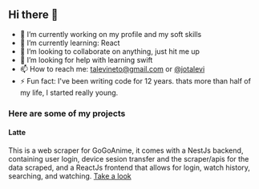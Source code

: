 ## Hi there 👋

- 🔭 I’m currently working on my profile and my soft skills
- 🌱 I’m currently learning: React
- 👯 I’m looking to collaborate on anything, just hit me up
- 🤔 I’m looking for help with learning swift
- 📫 How to reach me: talevineto@gmail.com or <a href="https://instagram.com/jotalevi"> @jotalevi </a>
- ⚡ Fun fact: I've been writing code for 12 years. thats more than half of my life, I started really young.

### Here are some of my projects
#### Latte
This is a web scraper for GoGoAnime, it comes with a NestJs backend, containing user login, device sesion transfer and the scraper/apis for the data scraped, and a ReactJs frontend that allows for login, watch history, searching, and watching.
<a href="https://github.com/jotalevi/latte"> Take a look </a>
